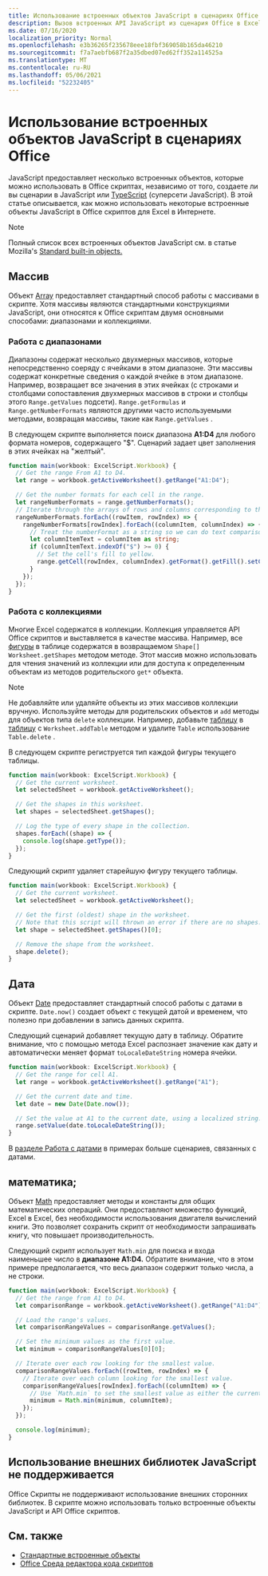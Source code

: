 ```yaml
---
title: Использование встроенных объектов JavaScript в сценариях Office
description: Вызов встроенных API JavaScript из сценария Office в Excel в Интернете.
ms.date: 07/16/2020
localization_priority: Normal
ms.openlocfilehash: e3b36265f235678eee18fbf369058b165da46210
ms.sourcegitcommit: f7a7aebfb687f2a35dbed07ed62ff352a114525a
ms.translationtype: MT
ms.contentlocale: ru-RU
ms.lasthandoff: 05/06/2021
ms.locfileid: "52232405"
---
```

# <a name="using-built-in-javascript-objects-in-office-scripts"></a>Использование встроенных объектов JavaScript в сценариях Office

JavaScript предоставляет несколько встроенных объектов, которые можно использовать в Office скриптах, независимо от того, создаете ли вы сценарии в JavaScript или [TypeScript](../overview/code-editor-environment.md) (суперсети JavaScript). В этой статье описывается, как можно использовать некоторые встроенные объекты JavaScript в Office скриптов для Excel в Интернете.

> [!NOTE]
> Полный список всех встроенных объектов JavaScript см. в статье Mozilla's [Standard built-in objects.](https://developer.mozilla.org/docs/Web/JavaScript/Reference/Global_Objects)

## <a name="array"></a>Массив

Объект [Array](https://developer.mozilla.org/docs/Web/JavaScript/Reference/Global_Objects/Array) предоставляет стандартный способ работы с массивами в скрипте. Хотя массивы являются стандартными конструкциями JavaScript, они относятся к Office скриптам двумя основными способами: диапазонами и коллекциями.

### <a name="working-with-ranges"></a>Работа с диапазонами

Диапазоны содержат несколько двухмерных массивов, которые непосредственно соеряду с ячейками в этом диапазоне. Эти массивы содержат конкретные сведения о каждой ячейке в этом диапазоне. Например, возвращает все значения в этих ячейках (с строками и столбцами сопоставления двухмерных массивов в строки и столбцы этого `Range.getValues` подсети). `Range.getFormulas` и `Range.getNumberFormats` являются другими часто используемыми методами, возвращая массивы, такие как `Range.getValues` .

В следующем скрипте выполняется поиск диапазона **A1:D4** для любого формата номеров, содержащего "$". Сценарий задает цвет заполнения в этих ячейках на "желтый".

```TypeScript
function main(workbook: ExcelScript.Workbook) {
  // Get the range From A1 to D4.
  let range = workbook.getActiveWorksheet().getRange("A1:D4");

  // Get the number formats for each cell in the range.
  let rangeNumberFormats = range.getNumberFormats();
  // Iterate through the arrays of rows and columns corresponding to those in the range.
  rangeNumberFormats.forEach((rowItem, rowIndex) => {
    rangeNumberFormats[rowIndex].forEach((columnItem, columnIndex) => {
      // Treat the numberFormat as a string so we can do text comparisons.
      let columnItemText = columnItem as string;
      if (columnItemText.indexOf("$") >= 0) {
        // Set the cell's fill to yellow.
        range.getCell(rowIndex, columnIndex).getFormat().getFill().setColor("yellow");
      }
    });
  });
}
```

### <a name="working-with-collections"></a>Работа с коллекциями

Многие Excel содержатся в коллекции. Коллекция управляется API Office скриптов и выставляется в качестве массива. Например, все [фигуры](/javascript/api/office-scripts/excelscript/excelscript.shape) в таблице содержатся в возвращаемом `Shape[]` `Worksheet.getShapes` методом методе. Этот массив можно использовать для чтения значений из коллекции или для доступа к определенным объектам из методов родительского `get*` объекта.

> [!NOTE]
> Не добавляйте или удаляйте объекты из этих массивов коллекции вручную. Используйте методы для родительских объектов и `add` методы для объектов типа `delete` коллекции. Например, добавьте [таблицу](/javascript/api/office-scripts/excelscript/excelscript.table) в [таблицу](/javascript/api/office-scripts/excelscript/excelscript.worksheet) с `Worksheet.addTable` методом и удалите `Table` использование `Table.delete` .

В следующем скрипте региструется тип каждой фигуры текущего таблицы.

```TypeScript
function main(workbook: ExcelScript.Workbook) {
  // Get the current worksheet.
  let selectedSheet = workbook.getActiveWorksheet();

  // Get the shapes in this worksheet.
  let shapes = selectedSheet.getShapes();

  // Log the type of every shape in the collection.
  shapes.forEach((shape) => {
    console.log(shape.getType());
  });
}
```

Следующий скрипт удаляет старейшую фигуру текущего таблицы.

```Typescript
function main(workbook: ExcelScript.Workbook) {
  // Get the current worksheet.
  let selectedSheet = workbook.getActiveWorksheet();

  // Get the first (oldest) shape in the worksheet.
  // Note that this script will thrown an error if there are no shapes.
  let shape = selectedSheet.getShapes()[0];

  // Remove the shape from the worksheet.
  shape.delete();
}
```

## <a name="date"></a>Дата

Объект [Date](https://developer.mozilla.org/docs/Web/JavaScript/Reference/Global_Objects/Date) предоставляет стандартный способ работы с датами в скрипте. `Date.now()` создает объект с текущей датой и временем, что полезно при добавлении в запись данных скрипта.

Следующий сценарий добавляет текущую дату в таблицу. Обратите внимание, что с помощью метода Excel распознает значение как дату и автоматически меняет формат `toLocaleDateString` номера ячейки.

```TypeScript
function main(workbook: ExcelScript.Workbook) {
  // Get the range for cell A1.
  let range = workbook.getActiveWorksheet().getRange("A1");

  // Get the current date and time.
  let date = new Date(Date.now());

  // Set the value at A1 to the current date, using a localized string.
  range.setValue(date.toLocaleDateString());
}
```

В [разделе Работа с датами](../resources/samples/excel-samples.md#dates) в примерах больше сценариев, связанных с датами.

## <a name="math"></a>математика;

Объект [Math](https://developer.mozilla.org/docs/Web/JavaScript/Reference/Global_Objects/Math) предоставляет методы и константы для общих математических операций. Они предоставляют множество функций, Excel в Excel, без необходимости использования двигателя вычислений книги. Это позволяет сохранить скрипт от необходимости запрашивать книгу, что повышает производительность.

Следующий скрипт использует `Math.min` для поиска и входа наименьшее число в **диапазоне A1:D4.** Обратите внимание, что в этом примере предполагается, что весь диапазон содержит только числа, а не строки.

```TypeScript
function main(workbook: ExcelScript.Workbook) {
  // Get the range from A1 to D4.
  let comparisonRange = workbook.getActiveWorksheet().getRange("A1:D4");

  // Load the range's values.
  let comparisonRangeValues = comparisonRange.getValues();

  // Set the minimum values as the first value.
  let minimum = comparisonRangeValues[0][0];

  // Iterate over each row looking for the smallest value.
  comparisonRangeValues.forEach((rowItem, rowIndex) => {
    // Iterate over each column looking for the smallest value.
    comparisonRangeValues[rowIndex].forEach((columnItem) => {
      // Use `Math.min` to set the smallest value as either the current cell's value or the previous minimum.
      minimum = Math.min(minimum, columnItem);
    });
  });

  console.log(minimum);
}

```

## <a name="use-of-external-javascript-libraries-is-not-supported"></a>Использование внешних библиотек JavaScript не поддерживается

Office Скрипты не поддерживают использование внешних сторонних библиотек. В скрипте можно использовать только встроенные объекты JavaScript и API Office скриптов.

## <a name="see-also"></a>См. также

- [Стандартные встроенные объекты](https://developer.mozilla.org/docs/Web/JavaScript/Reference/Global_Objects)
- [Office Среда редактора кода скриптов](../overview/code-editor-environment.md)
